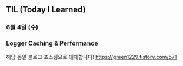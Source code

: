 ## TIL (Today I Learned)

### 6월 4일 (수)    
### Logger Caching & Performance
해당 동일 블로그 포스팅으로 대체합니다!
https://green1229.tistory.com/571   
